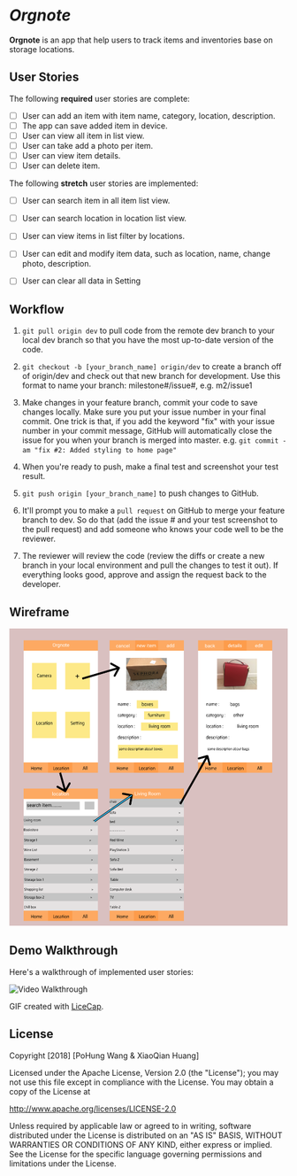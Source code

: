 # *Orgnote*

**Orgnote** is an app that help users to track items and inventories base on storage locations.

## User Stories

The following **required** user stories are complete:

- [ ] User can add an item with item name, category, location, description. 
- [ ] The app can save added item in device. 
- [ ] User can view all item in list view.
- [ ] User can take add a photo per item.
- [ ] User can view item details. 
- [ ] User can delete item.

The following **stretch** user stories are implemented:

- [ ] User can search item in all item list view.
- [ ] User can search location in location list view. 
- [ ] User can view items in list filter by locations.
- [ ] User can edit and modify item data, such as location, name, change photo, description.
- [ ] User can clear all data in Setting


## Workflow

1. ```git pull origin dev``` to pull code from the remote dev branch to your local dev branch so that you have the most up-to-date version of the code.

2. ```git checkout -b [your_branch_name] origin/dev``` to create a branch off of origin/dev and check out that new branch for development. Use this format to name your branch: milestone#/issue#, e.g. m2/issue1

3. Make changes in your feature branch, commit your code to save changes locally. Make sure you put your issue number in your final commit. One trick is that, if you add the keyword "fix" with your issue number in your commit message, GitHub will automatically close the issue for you when your branch is merged into master. e.g. ```git commit -am "fix #2: Added styling to home page"```

4. When you're ready to push, make a final test and screenshot your test result.

5. ```git push origin [your_branch_name]``` to push changes to GitHub.

6. It'll prompt you to make a ```pull request``` on GitHub to merge your feature branch to dev. So do that (add the issue # and your test screenshot to the pull request) and add someone who knows your code well to be the reviewer.

7. The reviewer will review the code (review the diffs or create a new branch in your local environment and pull the changes to test it out). If everything looks good, approve and assign the request back to the developer.

## Wireframe

<img src='https://github.com/CSC690-Final-Project/Orgnote/blob/master/demo%20src/wireframe.png' title='Wireframe' width='' alt='Wireframe' />


## Demo Walkthrough

Here's a walkthrough of implemented user stories:

<img src='#' title='Video Walkthrough' width='' alt='Video Walkthrough' />

GIF created with [LiceCap](http://www.cockos.com/licecap/).

## License

Copyright [2018] [PoHung Wang & XiaoQian Huang]

Licensed under the Apache License, Version 2.0 (the "License");
you may not use this file except in compliance with the License.
You may obtain a copy of the License at

http://www.apache.org/licenses/LICENSE-2.0

Unless required by applicable law or agreed to in writing, software distributed under the License is distributed on an "AS IS" BASIS, WITHOUT WARRANTIES OR CONDITIONS OF ANY KIND, either express or implied.
See the License for the specific language governing permissions and limitations under the License.
